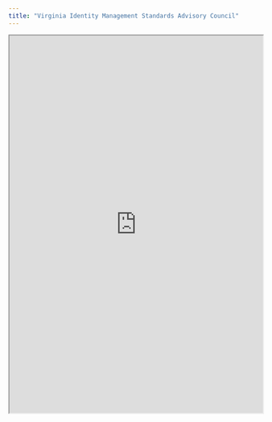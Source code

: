 ```yaml
---
title: "Virginia Identity Management Standards Advisory Council"
---
```




<iframe height="750" width="100%" src="https://ewelton.github.io/ktest/wiki.html#Virginia%20Identity%20Management%20Standards%20Advisory%20Council"></iframe>

